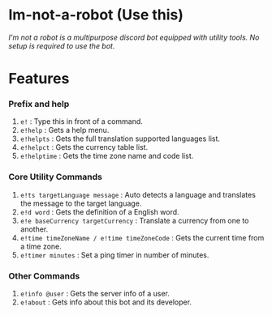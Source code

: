 # Im-not-a-robot (Use this)

*I'm not a robot is a multipurpose discord bot equipped with utility tools. No setup is required to use the bot.*

# Features
### Prefix and help
1. ``e!`` : Type this in front of a command.
2. ``e!help`` : Gets a help menu.
3. ``e!helpts`` : Gets the full translation supported languages list.
4. ``e!helpct`` : Gets the currency table list.
5. ``e!helptime`` : Gets the time zone name and code list.

### Core Utility Commands
1. ``e!ts targetLanguage message`` : Auto detects a language and translates the message to the target language.
2. ``e!d word`` : Gets the definition of a English word.
3. ``e!e baseCurrency targetCurrency`` : Translate a currency from one to another.
4. ``e!time timeZoneName / e!time timeZoneCode`` : Gets the current time from a time zone.
5. ``e!timer minutes`` : Set a ping timer in number of minutes.

### Other Commands
1. ``e!info @user`` : Gets the server info of a user.
2. ``e!about`` : Gets info about this bot and its developer.
